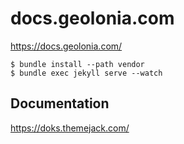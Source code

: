 # docs.geolonia.com

https://docs.geolonia.com/

```
$ bundle install --path vendor
$ bundle exec jekyll serve --watch
```

## Documentation

https://doks.themejack.com/